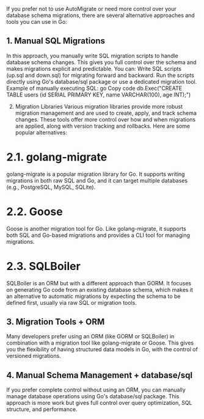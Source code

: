 If you prefer not to use AutoMigrate or need more control over your database schema migrations, there are several alternative approaches and tools you can use in Go:

## 1. Manual SQL Migrations

In this approach, you manually write SQL migration scripts to handle database schema changes. This gives you full control over the schema and makes migrations explicit and predictable.
You can:
Write SQL scripts (up.sql and down.sql) for migrating forward and backward.
Run the scripts directly using Go's database/sql package or use a dedicated migration tool.
Example of manually executing SQL:
go
Copy code
db.Exec("CREATE TABLE users (id SERIAL PRIMARY KEY, name VARCHAR(100), age INT);")

2. Migration Libraries
   Various migration libraries provide more robust migration management and are used to create, apply, and track schema changes. These tools offer more control over how and when migrations are applied, along with version tracking and rollbacks.
   Here are some popular alternatives:

# 2.1. golang-migrate

golang-migrate is a popular migration library for Go. It supports writing migrations in both raw SQL and Go, and it can target multiple databases (e.g., PostgreSQL, MySQL, SQLite).

# 2.2. Goose

Goose is another migration tool for Go. Like golang-migrate, it supports both SQL and Go-based migrations and provides a CLI tool for managing migrations.

# 2.3. SQLBoiler

SQLBoiler is an ORM but with a different approach than GORM. It focuses on generating Go code from an existing database schema, which makes it an alternative to automatic migrations by expecting the schema to be defined first, usually via raw SQL or migration tools.

## 3. Migration Tools + ORM

Many developers prefer using an ORM (like GORM or SQLBoiler) in combination with a migration tool like golang-migrate or Goose. This gives you the flexibility of having structured data models in Go, with the control of versioned migrations.

## 4. Manual Schema Management + database/sql

If you prefer complete control without using an ORM, you can manually manage database operations using Go's database/sql package. This approach is more work but gives full control over query optimization, SQL structure, and performance.
